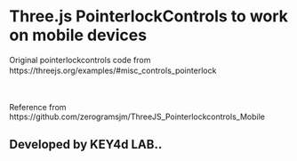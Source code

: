 # Three.js PointerlockControls to work on mobile devices

<p>Original pointerlockcontrols code from https://threejs.org/examples/#misc_controls_pointerlock　</p>　
<p>Reference from https://github.com/zerogramsjm/ThreeJS_Pointerlockcontrols_Mobile</p>  

## Developed by KEY4d LAB..
